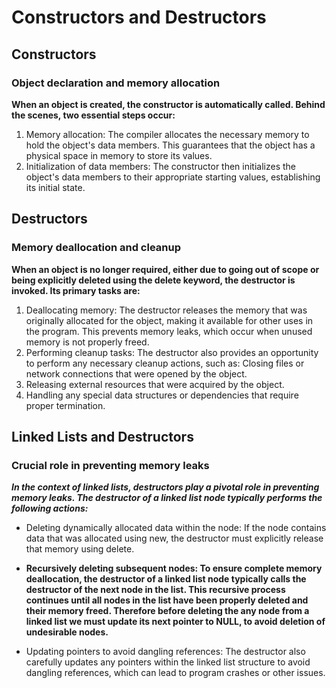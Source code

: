 # Constructors and Destructors

## Constructors

### Object declaration and memory allocation

**When an object is created, the constructor is automatically called. Behind the scenes, two essential steps occur:**
1. Memory allocation: The compiler allocates the necessary memory to hold the object's data members. This guarantees that the object has a physical space in memory to store its values.
2. Initialization of data members: The constructor then initializes the object's data members to their appropriate starting values, establishing its initial state.

## Destructors

### Memory deallocation and cleanup

**When an object is no longer required, either due to going out of scope or being explicitly deleted using the delete keyword, the destructor is invoked. Its primary tasks are:**

1. Deallocating memory: The destructor releases the memory that was originally allocated for the object, making it available for other uses in the program. This prevents memory leaks, which occur when unused memory is not properly freed.
2. Performing cleanup tasks: The destructor also provides an opportunity to perform any necessary cleanup actions, such as:
Closing files or network connections that were opened by the object.
3. Releasing external resources that were acquired by the object.
4. Handling any special data structures or dependencies that require proper termination.

## Linked Lists and Destructors

### Crucial role in preventing memory leaks

***In the context of linked lists, destructors play a pivotal role in preventing memory leaks. The destructor of a linked list node typically performs the following actions:***

* Deleting dynamically allocated data within the node: If the node contains data that was allocated using new, the destructor must explicitly release that memory using delete.

* **Recursively deleting subsequent nodes: To ensure complete memory deallocation, the destructor of a linked list node typically calls the destructor of the next node in the list. This recursive process continues until all nodes in the list have been properly deleted and their memory freed. Therefore before deleting the any node from a linked list we must update its next pointer to NULL, to avoid deletion of undesirable nodes.**

* Updating pointers to avoid dangling references: The destructor also carefully updates any pointers within the linked list structure to avoid dangling references, which can lead to program crashes or other issues.
